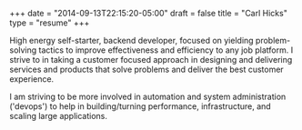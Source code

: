 +++
date = "2014-09-13T22:15:20-05:00"
draft = false
title = "Carl Hicks"
type = "resume"
+++

High energy self-starter, backend developer, focused on yielding problem-solving tactics to improve effectiveness and efficiency to any job platform. I strive to in taking a customer focused approach in designing and delivering services and products that solve problems and deliver the best customer experience.

I am striving to be more involved in automation and system administration ('devops') to help in building/turning performance, infrastructure, and scaling large applications.
